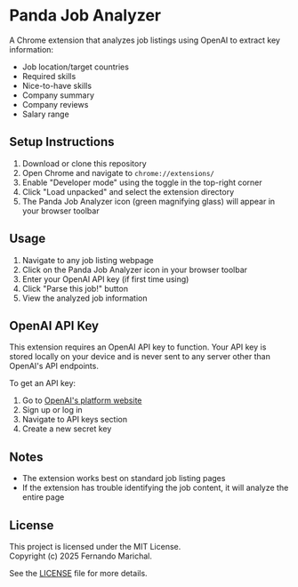 # Panda Job Analyzer

A Chrome extension that analyzes job listings using OpenAI to extract key information:

- Job location/target countries
- Required skills
- Nice-to-have skills
- Company summary
- Company reviews
- Salary range

## Setup Instructions

1. Download or clone this repository
2. Open Chrome and navigate to `chrome://extensions/`
3. Enable "Developer mode" using the toggle in the top-right corner
4. Click "Load unpacked" and select the extension directory
5. The Panda Job Analyzer icon (green magnifying glass) will appear in your browser toolbar

## Usage

1. Navigate to any job listing webpage
2. Click on the Panda Job Analyzer icon in your browser toolbar
3. Enter your OpenAI API key (if first time using)
4. Click "Parse this job!" button
5. View the analyzed job information

## OpenAI API Key

This extension requires an OpenAI API key to function. Your API key is stored locally on your device and is never sent to any server other than OpenAI's API endpoints.

To get an API key:

1. Go to [OpenAI's platform website](https://platform.openai.com/)
2. Sign up or log in
3. Navigate to API keys section
4. Create a new secret key

## Notes

- The extension works best on standard job listing pages
- If the extension has trouble identifying the job content, it will analyze the entire page

## License

This project is licensed under the MIT License.  
Copyright (c) 2025 Fernando Marichal.

See the [LICENSE](LICENSE) file for more details.

